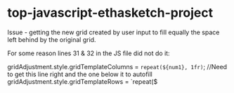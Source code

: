 # top-javascript-ethasketch-project

Issue - getting the new grid created by user input to fill equally the space left behind by the original grid.

For some reason lines 31 & 32 in the JS file did not do it:

  gridAdjustment.style.gridTemplateColumns = `repeat(${num1}, 1fr)`;          //Need to get this line right and the one below it to autofill
  gridAdjustment.style.gridTemplateRows = `repeat($
